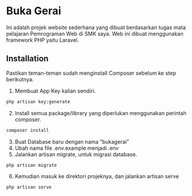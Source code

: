 # Buka Gerai
Ini adalah projek website sederhana yang dibuat berdasarkan tugas mata pelajaran Pemrograman Web di SMK saya. Web ini dibuat menggunakan framework PHP yaitu Laravel.
## Installation
Pastikan teman-teman sudah menginstall Composer sebelum ke step berikutnya.
1. Membuat App Key kalian sendiri.
```bash
php artisan key:generate
```
2. Install semua package/library yang diperlukan menggunakan perintah composer.
```bash
composer install
```
3. Buat Database baru dengan nama ”bukagerai”
4. Ubah nama file .env.example menjadi .env
5. Jalankan artisan migrate, untuk migrasi database.
```bash
php artisan migrate
```
6. Kemudian masuk ke direktori projeknya, dan jalankan artisan serve
```bash
php artisan serve
```
